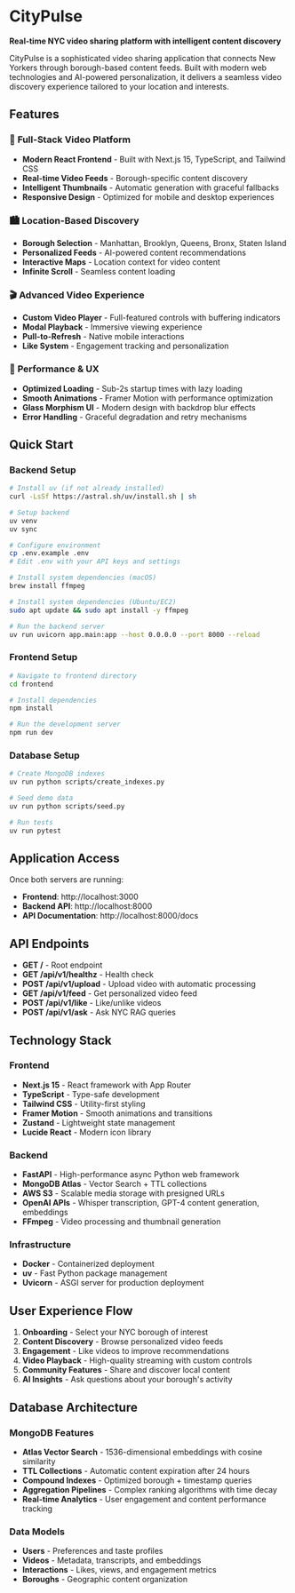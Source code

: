 # CityPulse

**Real-time NYC video sharing platform with intelligent content discovery**

CityPulse is a sophisticated video sharing application that connects New Yorkers through borough-based content feeds. Built with modern web technologies and AI-powered personalization, it delivers a seamless video discovery experience tailored to your location and interests.

## Features

### 🎥 **Full-Stack Video Platform**
- **Modern React Frontend** - Built with Next.js 15, TypeScript, and Tailwind CSS
- **Real-time Video Feeds** - Borough-specific content discovery
- **Intelligent Thumbnails** - Automatic generation with graceful fallbacks
- **Responsive Design** - Optimized for mobile and desktop experiences

### 🏙️ **Location-Based Discovery**
- **Borough Selection** - Manhattan, Brooklyn, Queens, Bronx, Staten Island
- **Personalized Feeds** - AI-powered content recommendations
- **Interactive Maps** - Location context for video content
- **Infinite Scroll** - Seamless content loading

### 🎬 **Advanced Video Experience**
- **Custom Video Player** - Full-featured controls with buffering indicators
- **Modal Playback** - Immersive viewing experience
- **Pull-to-Refresh** - Native mobile interactions
- **Like System** - Engagement tracking and personalization

### 🚀 **Performance & UX**
- **Optimized Loading** - Sub-2s startup times with lazy loading
- **Smooth Animations** - Framer Motion with performance optimization
- **Glass Morphism UI** - Modern design with backdrop blur effects
- **Error Handling** - Graceful degradation and retry mechanisms

## Quick Start

### Backend Setup
```bash
# Install uv (if not already installed)
curl -LsSf https://astral.sh/uv/install.sh | sh

# Setup backend
uv venv
uv sync

# Configure environment
cp .env.example .env
# Edit .env with your API keys and settings

# Install system dependencies (macOS)
brew install ffmpeg

# Install system dependencies (Ubuntu/EC2)
sudo apt update && sudo apt install -y ffmpeg

# Run the backend server
uv run uvicorn app.main:app --host 0.0.0.0 --port 8000 --reload
```

### Frontend Setup
```bash
# Navigate to frontend directory
cd frontend

# Install dependencies
npm install

# Run the development server
npm run dev
```

### Database Setup
```bash
# Create MongoDB indexes
uv run python scripts/create_indexes.py

# Seed demo data
uv run python scripts/seed.py

# Run tests
uv run pytest
```

## Application Access

Once both servers are running:
- **Frontend**: http://localhost:3000
- **Backend API**: http://localhost:8000
- **API Documentation**: http://localhost:8000/docs

## API Endpoints

- **GET /** - Root endpoint
- **GET /api/v1/healthz** - Health check
- **POST /api/v1/upload** - Upload video with automatic processing
- **GET /api/v1/feed** - Get personalized video feed
- **POST /api/v1/like** - Like/unlike videos
- **POST /api/v1/ask** - Ask NYC RAG queries

## Technology Stack

### Frontend
- **Next.js 15** - React framework with App Router
- **TypeScript** - Type-safe development
- **Tailwind CSS** - Utility-first styling
- **Framer Motion** - Smooth animations and transitions
- **Zustand** - Lightweight state management
- **Lucide React** - Modern icon library

### Backend
- **FastAPI** - High-performance async Python web framework
- **MongoDB Atlas** - Vector Search + TTL collections
- **AWS S3** - Scalable media storage with presigned URLs
- **OpenAI APIs** - Whisper transcription, GPT-4 content generation, embeddings
- **FFmpeg** - Video processing and thumbnail generation

### Infrastructure
- **Docker** - Containerized deployment
- **uv** - Fast Python package management
- **Uvicorn** - ASGI server for production deployment

## User Experience Flow

1. **Onboarding** - Select your NYC borough of interest
2. **Content Discovery** - Browse personalized video feeds
3. **Engagement** - Like videos to improve recommendations
4. **Video Playback** - High-quality streaming with custom controls
5. **Community Features** - Share and discover local content
6. **AI Insights** - Ask questions about your borough's activity

## Database Architecture

### MongoDB Features
- **Atlas Vector Search** - 1536-dimensional embeddings with cosine similarity
- **TTL Collections** - Automatic content expiration after 24 hours
- **Compound Indexes** - Optimized borough + timestamp queries
- **Aggregation Pipelines** - Complex ranking algorithms with time decay
- **Real-time Analytics** - User engagement and content performance tracking

### Data Models
- **Users** - Preferences and taste profiles
- **Videos** - Metadata, transcripts, and embeddings
- **Interactions** - Likes, views, and engagement metrics
- **Boroughs** - Geographic content organization